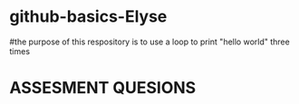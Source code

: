 # github-basics-Elyse

#the purpose of this respository is to use a loop to print "hello world" three times

# ASSESMENT QUESIONS
